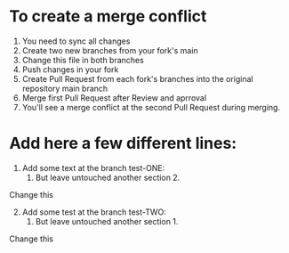 # To create a merge conflict

1. You need to sync all changes
2. Create two new branches from your fork's main
3. Change this file in both branches
4. Push changes in your fork
5. Create Pull Request from each fork's branches into the original repository main branch
6. Merge first Pull Request after Review and aprroval
7. You'll see a merge conflict at the second Pull Request during merging.



# Add here a few different lines:

1. Add some text at the branch test-ONE:
   1. But leave untouched another section 2.

Change this

2. Add some test at the branch test-TWO:
   1. But leave untouched another section 1.

Change this